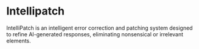 # Intellipatch
IntelliPatch is an intelligent error correction and patching system designed to refine AI-generated responses, eliminating nonsensical or irrelevant elements.
